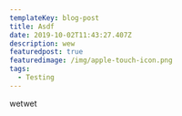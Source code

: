 ```yaml
---
templateKey: blog-post
title: Asdf
date: 2019-10-02T11:43:27.407Z
description: wew
featuredpost: true
featuredimage: /img/apple-touch-icon.png
tags:
  - Testing
---
```

wetwet
